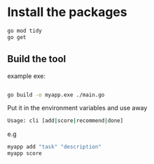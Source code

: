 # Install the packages 


```bash
go mod tidy 
go get


```

## Build the tool 


example exe:

```bash 

go build -o myapp.exe ./main.go

```

Put it in the environment variables and use away 


```bash
Usage: cli [add|score|recommend|done]
```

e.g

```bash 
myapp add "task" "description"
myapp score 

```